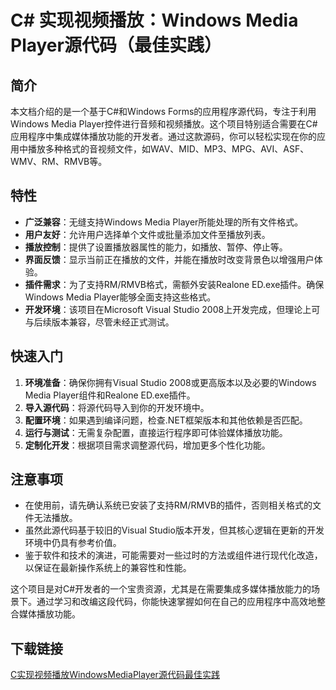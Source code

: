 # C# 实现视频播放：Windows Media Player源代码（最佳实践）

## 简介

本文档介绍的是一个基于C#和Windows Forms的应用程序源代码，专注于利用Windows Media Player控件进行音频和视频播放。这个项目特别适合需要在C#应用程序中集成媒体播放功能的开发者。通过这款源码，你可以轻松实现在你的应用中播放多种格式的音视频文件，如WAV、MID、MP3、MPG、AVI、ASF、WMV、RM、RMVB等。

## 特性

- **广泛兼容**：无缝支持Windows Media Player所能处理的所有文件格式。
- **用户友好**：允许用户选择单个文件或批量添加文件至播放列表。
- **播放控制**：提供了设置播放器属性的能力，如播放、暂停、停止等。
- **界面反馈**：显示当前正在播放的文件，并能在播放时改变背景色以增强用户体验。
- **插件需求**：为了支持RM/RMVB格式，需额外安装Realone ED.exe插件。确保Windows Media Player能够全面支持这些格式。
- **开发环境**：该项目在Microsoft Visual Studio 2008上开发完成，但理论上可与后续版本兼容，尽管未经正式测试。

## 快速入门

1. **环境准备**：确保你拥有Visual Studio 2008或更高版本以及必要的Windows Media Player组件和Realone ED.exe插件。
2. **导入源代码**：将源代码导入到你的开发环境中。
3. **配置环境**：如果遇到编译问题，检查.NET框架版本和其他依赖是否匹配。
4. **运行与测试**：无需复杂配置，直接运行程序即可体验媒体播放功能。
5. **定制化开发**：根据项目需求调整源代码，增加更多个性化功能。

## 注意事项

- 在使用前，请先确认系统已安装了支持RM/RMVB的插件，否则相关格式的文件无法播放。
- 虽然此源代码基于较旧的Visual Studio版本开发，但其核心逻辑在更新的开发环境中仍具有参考价值。
- 鉴于软件和技术的演进，可能需要对一些过时的方法或组件进行现代化改造，以保证在最新操作系统上的兼容性和性能。

这个项目是对C#开发者的一个宝贵资源，尤其是在需要集成多媒体播放能力的场景下。通过学习和改编这段代码，你能快速掌握如何在自己的应用程序中高效地整合媒体播放功能。

## 下载链接

[C实现视频播放WindowsMediaPlayer源代码最佳实践](https://pan.quark.cn/s/02af161bb834)